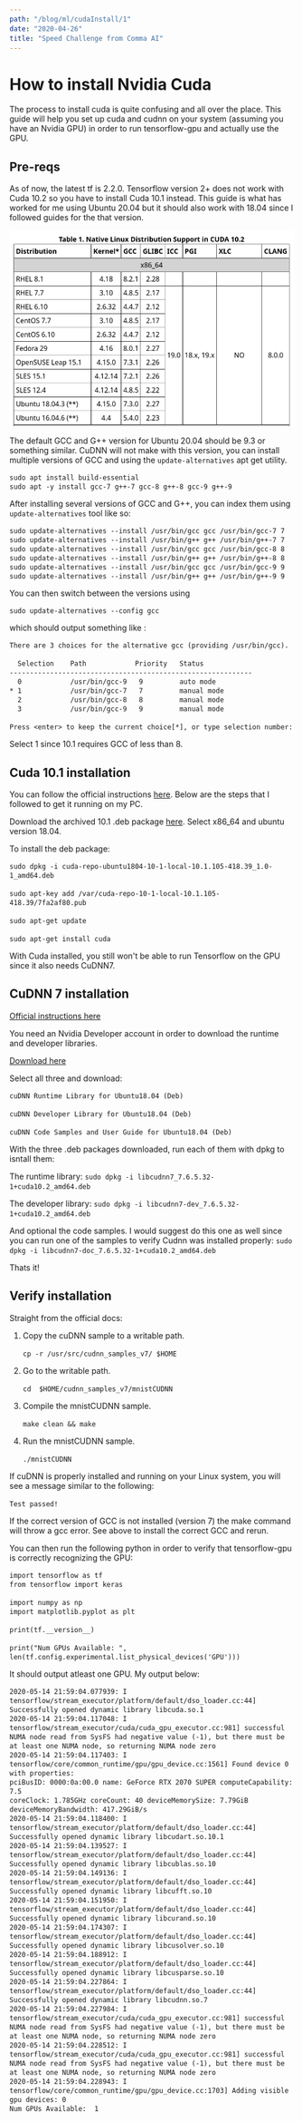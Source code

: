 ```yaml
---
path: "/blog/ml/cudaInstall/1"
date: "2020-04-26"
title: "Speed Challenge from Comma AI"
---
```


# How to install Nvidia Cuda

The process to install cuda is quite confusing and all over the place. This guide will help you set up cuda and cudnn on your system (assuming you have an Nvidia GPU) in order to run tensorflow-gpu and actually use the GPU.

## Pre-reqs

As of now, the latest tf is 2.2.0. Tensorflow version 2+ does not work with Cuda 10.2 so you have to install Cuda 10.1 instead. This guide is what has worked for me using Ubuntu 20.04 but it should also work with 18.04 since I followed guides for the that version. 

![Cuda Versions](../images/cudaLinuxKernelSupport.png)

The default GCC and G++ version for Ubuntu 20.04 should be 9.3 or something similar. CuDNN will not make with this version, you can install multiple versions of GCC and using the `update-alternatives` apt get utility. 

```
sudo apt install build-essential
sudo apt -y install gcc-7 g++-7 gcc-8 g++-8 gcc-9 g++-9
```

After installing several versions of GCC and G++, you can index them using `update-alternatives` tool like so:

```
sudo update-alternatives --install /usr/bin/gcc gcc /usr/bin/gcc-7 7
sudo update-alternatives --install /usr/bin/g++ g++ /usr/bin/g++-7 7
sudo update-alternatives --install /usr/bin/gcc gcc /usr/bin/gcc-8 8
sudo update-alternatives --install /usr/bin/g++ g++ /usr/bin/g++-8 8
sudo update-alternatives --install /usr/bin/gcc gcc /usr/bin/gcc-9 9
sudo update-alternatives --install /usr/bin/g++ g++ /usr/bin/g++-9 9
```

You can then switch between the versions using 
```
sudo update-alternatives --config gcc
```

which should output something like :

```
There are 3 choices for the alternative gcc (providing /usr/bin/gcc).

  Selection    Path            Priority   Status
------------------------------------------------------------
  0            /usr/bin/gcc-9   9         auto mode
* 1            /usr/bin/gcc-7   7         manual mode
  2            /usr/bin/gcc-8   8         manual mode
  3            /usr/bin/gcc-9   9         manual mode

Press <enter> to keep the current choice[*], or type selection number:
```

Select 1 since 10.1 requires GCC of less than 8.

## Cuda 10.1 installation

You can follow the official instructions [here](https://docs.nvidia.com/cuda/cuda-installation-guide-linux/). Below are the steps that I followed to get it running on my PC.

Download the archived 10.1 .deb package [here](https://developer.nvidia.com/cuda-10.1-download-archive-base). Select x86_64 and ubuntu version 18.04. 


To install the deb package:
```
sudo dpkg -i cuda-repo-ubuntu1804-10-1-local-10.1.105-418.39_1.0-1_amd64.deb

sudo apt-key add /var/cuda-repo-10-1-local-10.1.105-418.39/7fa2af80.pub

sudo apt-get update

sudo apt-get install cuda
```

With Cuda installed, you still won't be able to run Tensorflow on the GPU since it also needs CuDNN7.

## CuDNN 7 installation

[Official instructions here](https://docs.nvidia.com/deeplearning/sdk/cudnn-install/index.html#installlinux)

You need an Nvidia Developer account in order to download the runtime and developer libraries.

[Download here](https://developer.nvidia.com/rdp/cudnn-download)

Select all three and download:

```
cuDNN Runtime Library for Ubuntu18.04 (Deb)

cuDNN Developer Library for Ubuntu18.04 (Deb)

cuDNN Code Samples and User Guide for Ubuntu18.04 (Deb)
```

With the three .deb packages downloaded, run each of them with dpkg to isntall them:

The runtime library: 
`sudo dpkg -i libcudnn7_7.6.5.32-1+cuda10.2_amd64.deb`

The developer library:
`sudo dpkg -i libcudnn7-dev_7.6.5.32-1+cuda10.2_amd64.deb`

And optional the code samples. I would suggest do this one as well since you can run one of the samples to verify Cudnn was installed properly:
`sudo dpkg -i libcudnn7-doc_7.6.5.32-1+cuda10.2_amd64.deb`

Thats it!

## Verify installation

Straight from the official docs:

1. Copy the cuDNN sample to a writable path.

    `cp -r /usr/src/cudnn_samples_v7/ $HOME`

2. Go to the writable path.

    `cd  $HOME/cudnn_samples_v7/mnistCUDNN`

3. Compile the mnistCUDNN sample.

    `make clean && make`

4. Run the mnistCUDNN sample.

    `./mnistCUDNN`

If cuDNN is properly installed and running on your Linux system, you will see a message similar to the following:

`Test passed!`

If the correct version of GCC is not installed (version 7) the make command will throw a gcc error. See above to install the correct GCC and rerun.

You can then run the following python in order to verify that tensorflow-gpu is correctly recognizing the GPU:

```
import tensorflow as tf
from tensorflow import keras

import numpy as np
import matplotlib.pyplot as plt

print(tf.__version__)

print("Num GPUs Available: ", len(tf.config.experimental.list_physical_devices('GPU')))
```

It should output atleast one GPU. My output below:

```2.2.0
2020-05-14 21:59:04.077939: I tensorflow/stream_executor/platform/default/dso_loader.cc:44] Successfully opened dynamic library libcuda.so.1
2020-05-14 21:59:04.117048: I tensorflow/stream_executor/cuda/cuda_gpu_executor.cc:981] successful NUMA node read from SysFS had negative value (-1), but there must be at least one NUMA node, so returning NUMA node zero
2020-05-14 21:59:04.117403: I tensorflow/core/common_runtime/gpu/gpu_device.cc:1561] Found device 0 with properties: 
pciBusID: 0000:0a:00.0 name: GeForce RTX 2070 SUPER computeCapability: 7.5
coreClock: 1.785GHz coreCount: 40 deviceMemorySize: 7.79GiB deviceMemoryBandwidth: 417.29GiB/s
2020-05-14 21:59:04.118400: I tensorflow/stream_executor/platform/default/dso_loader.cc:44] Successfully opened dynamic library libcudart.so.10.1
2020-05-14 21:59:04.139527: I tensorflow/stream_executor/platform/default/dso_loader.cc:44] Successfully opened dynamic library libcublas.so.10
2020-05-14 21:59:04.149136: I tensorflow/stream_executor/platform/default/dso_loader.cc:44] Successfully opened dynamic library libcufft.so.10
2020-05-14 21:59:04.151950: I tensorflow/stream_executor/platform/default/dso_loader.cc:44] Successfully opened dynamic library libcurand.so.10
2020-05-14 21:59:04.174307: I tensorflow/stream_executor/platform/default/dso_loader.cc:44] Successfully opened dynamic library libcusolver.so.10
2020-05-14 21:59:04.188912: I tensorflow/stream_executor/platform/default/dso_loader.cc:44] Successfully opened dynamic library libcusparse.so.10
2020-05-14 21:59:04.227864: I tensorflow/stream_executor/platform/default/dso_loader.cc:44] Successfully opened dynamic library libcudnn.so.7
2020-05-14 21:59:04.227984: I tensorflow/stream_executor/cuda/cuda_gpu_executor.cc:981] successful NUMA node read from SysFS had negative value (-1), but there must be at least one NUMA node, so returning NUMA node zero
2020-05-14 21:59:04.228512: I tensorflow/stream_executor/cuda/cuda_gpu_executor.cc:981] successful NUMA node read from SysFS had negative value (-1), but there must be at least one NUMA node, so returning NUMA node zero
2020-05-14 21:59:04.228943: I tensorflow/core/common_runtime/gpu/gpu_device.cc:1703] Adding visible gpu devices: 0
Num GPUs Available:  1
```